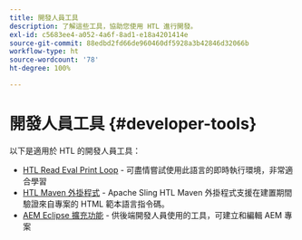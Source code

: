 ```yaml
---
title: 開發人員工具
description: 了解這些工具，協助您使用 HTL 進行開發。
exl-id: c5683ee4-a052-4a6f-8ad1-e18a4201414e
source-git-commit: 88edbd2fd66de960460df5928a3b42846d32066b
workflow-type: ht
source-wordcount: '78'
ht-degree: 100%

---
```



# 開發人員工具 {#developer-tools}

以下是適用於 HTL 的開發人員工具：

* [HTL Read Eval Print Loop](https://github.com/adobe/aem-htl-repl) - 可盡情嘗試使用此語言的即時執行環境，非常適合學習
* [HTL Maven 外掛程式](https://sling.apache.org/components/htl-maven-plugin/) - Apache Sling HTL Maven 外掛程式支援在建置期間驗證來自專案的 HTML 範本語言指令碼。
* [AEM Eclipse 擴充功能](https://experienceleague.adobe.com/docs/experience-manager-cloud-service/content/implementing/developer-tools/eclipse.html) - 供後端開發人員使用的工具，可建立和編輯 AEM 專案
